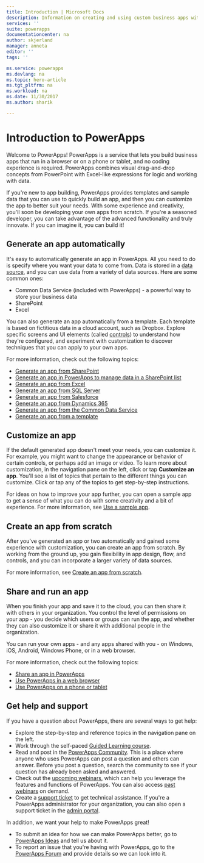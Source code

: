 ```yaml
---
title: Introduction | Microsoft Docs
description: Information on creating and using custom business apps with Microsoft PowerApps
services: ''
suite: powerapps
documentationcenter: na
author: skjerland
manager: anneta
editor: ''
tags: ''

ms.service: powerapps
ms.devlang: na
ms.topic: hero-article
ms.tgt_pltfrm: na
ms.workload: na
ms.date: 11/30/2017
ms.author: sharik

---
```

# Introduction to PowerApps
Welcome to PowerApps! PowerApps is a service that lets you build business apps that run in a browser or on a phone or tablet, and no coding experience is required. PowerApps combines visual drag-and-drop concepts from PowerPoint with Excel-like expressions for logic and working with data.

If you're new to app building, PowerApps provides templates and sample data that you can use to quickly build an app, and then you can customize the app to better suit your needs. With some experience and creativity, you'll soon be developing your own apps from scratch. If you're a seasoned developer, you can take advantage of the advanced functionality and truly innovate. If you can imagine it, you can build it!

## Generate an app automatically
It's easy to automatically generate an app in PowerApps. All you need to do is specify where you want your data to come from. Data is stored in a [data source](connections-list.md), and you can use data from a variety of data sources. Here are some common ones:

* Common Data Service (included with PowerApps) - a powerful way to store your business data
* SharePoint
* Excel

You can also generate an app automatically from a template. Each template is based on fictitious data in a cloud account, such as Dropbox. Explore specific screens and UI elements (called [controls](reference-properties.md)) to understand how they're configured, and experiment with customization to discover techniques that you can apply to your own apps.

For more information, check out the following topics:

* [Generate an app from SharePoint](generate-app-from-sharepoint-list-interface.md)
* [Generate an app in PowerApps to manage data in a SharePoint list](app-from-sharepoint.md)
* [Generate an app from Excel](get-started-create-from-data.md)
* [Generate an app from SQL Server](connections/connection-azure-sqldatabase.md)
* [Generate an app from Salesforce](add-manage-connections.md)
* [Generate an app from Dynamics 365](connections/connection-dynamics-crmonline.md)
* [Generate an app from the Common Data Service](data-platform-create-app.md)
* [Generate an app from a template](get-started-test-drive.md)

## Customize an app
If the default generated app doesn't meet your needs, you can customize it. For example, you might want to change the appearance or behavior of certain controls, or perhaps add an image or video. To learn more about customization, in the navigation pane on the left, click or tap **Customize an app**. You'll see a list of topics that pertain to the different things you can customize. Click or tap any of the topics to get step-by-step instructions.

For ideas on how to improve your app further, you can open a sample app to get a sense of what you can do with some creativity and a bit of experience. For more information, see [Use a sample app](open-and-run-a-sample-app.md).

## Create an app from scratch
After you've generated an app or two automatically and gained some experience with customization, you can create an app from scratch. By working from the ground up, you gain flexibility in app design, flow, and controls, and you can incorporate a larger variety of data sources.

For more information, see [Create an app from scratch](get-started-create-from-blank.md).

## Share and run an app
When you finish your app and save it to the cloud, you can then share it with others in your organization. You control the level of permissions on your app - you decide which users or groups can run the app, and whether they can also customize it or share it with additional people in the organization.

You can run your own apps - and any apps shared with you - on Windows, iOS, Android, Windows Phone, or in a web browser.

For more information, check out the following topics:

* [Share an app in PowerApps](share-app.md)
* [Use PowerApps in a web browser](run-app-browser.md)
* [Use PowerApps on a phone or tablet](run-app-client.md)

## Get help and support
If you have a question about PowerApps, there are several ways to get help:

* Explore the step-by-step and reference topics in the navigation pane on the left.
* Work through the self-paced [Guided Learning course](https://docs.microsoft.com/powerapps/guided-learning/).
* Read and post in the [PowerApps Community](https://aka.ms/powerapps-community). This is a place where anyone who uses PowerApps can post a question and others can answer. Before you post a question, search the community to see if your question has already been asked and answered.
* Check out the [upcoming webinars](webinars-listing.md#upcoming-webinars), which can help you leverage the features and functions of PowerApps. You can also access [past webinars](webinars-listing.md#past-webinars) on demand.
* Create a [support ticket](https://powerapps.microsoft.com/support/pro/) to get technical assistance. If you're a PowerApps administrator for your organization, you can also open a support ticket in the [admin portal](https://portal.office.com/Support/Support.aspx).

In addition, we want your help to make PowerApps great!

* To submit an idea for how we can make PowerApps better, go to [PowerApps Ideas](https://powerusers.microsoft.com/t5/PowerApps-Ideas/idb-p/PowerAppsIdeas) and tell us about it.
* To report an issue that you're having with PowerApps, go to the [PowerApps Forum](https://powerusers.microsoft.com/t5/PowerApps-Ideas/idb-p/PowerAppsIdeas) and provide details so we can look into it.
